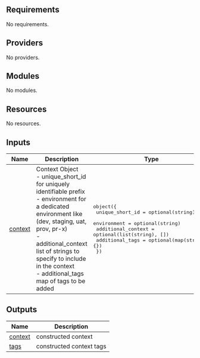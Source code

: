<!-- BEGIN_TF_DOCS -->
## Requirements

No requirements.

## Providers

No providers.

## Modules

No modules.

## Resources

No resources.

## Inputs

| Name | Description | Type | Default | Required |
|------|-------------|------|---------|:--------:|
| <a name="input_context"></a> [context](#input\_context) | Context Object<br/>- unique\_short\_id for uniquely identifiable prefix<br/>- environment for a dedicated environment like (dev, staging, uat, prov, pr-x)<br/>- additional\_context list of strings to specify to include in the context<br/>- additional\_tags map of tags to be added | <pre>object({<br/>    unique_short_id    = optional(string)<br/>    environment        = optional(string)<br/>    additional_context = optional(list(string), [])<br/>    additional_tags    = optional(map(string), {})<br/>  })</pre> | n/a | yes |

## Outputs

| Name | Description |
|------|-------------|
| <a name="output_context"></a> [context](#output\_context) | constructed context |
| <a name="output_tags"></a> [tags](#output\_tags) | constructed context tags |
<!-- END_TF_DOCS -->
